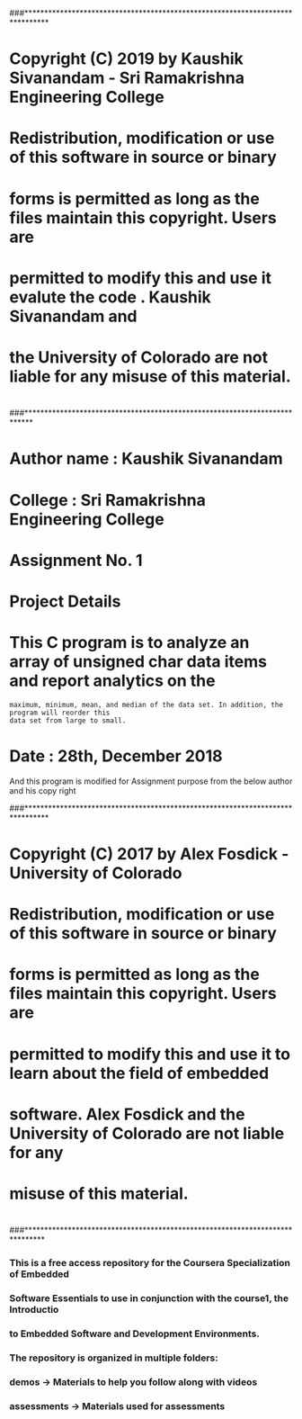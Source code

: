 ###******************************************************************************
# Copyright (C) 2019 by Kaushik Sivanandam - Sri Ramakrishna Engineering College
#
# Redistribution, modification or use of this software in source or binary
# forms is permitted as long as the files maintain this copyright. Users are 
# permitted to modify this and use it evalute the code . Kaushik Sivanandam and 
# the University of Colorado are not liable for any misuse of this material.
#
###**************************************************************************

# Author name : Kaushik Sivanandam

# College : Sri Ramakrishna Engineering College

# Assignment No. 1

# Project Details

  # This C program is to analyze an array of unsigned char data items and report analytics on the 
    maximum, minimum, mean, and median of the data set. In addition, the program will reorder this  
    data set from large to small. 


# Date : 28th, December 2018

And this program is modified for Assignment purpose from the below author and his copy right

###******************************************************************************
# Copyright (C) 2017 by Alex Fosdick - University of Colorado
#
# Redistribution, modification or use of this software in source or binary
# forms is permitted as long as the files maintain this copyright. Users are 
# permitted to modify this and use it to learn about the field of embedded
# software. Alex Fosdick and the University of Colorado are not liable for any
# misuse of this material. 
#
###*****************************************************************************


### This is a free access repository for the Coursera Specialization of Embedded
### Software Essentials to use in conjunction with the course1, the Introductio
### to Embedded Software and Development Environments.

### The repository is organized in multiple folders:
###      demos -> Materials to help you follow along with videos
###      assessments -> Materials used for assessments


